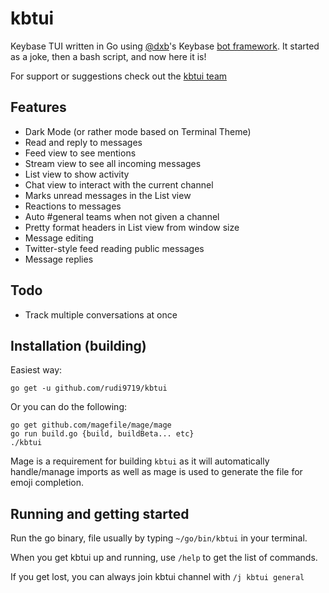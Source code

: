 # kbtui
Keybase TUI written in Go using [@dxb](https://keybase.io/dxb)'s 
Keybase [bot framework](https://godoc.org/samhofi.us/x/keybase).
It started as a joke, then a bash script, and now here it is!

For support or suggestions check out the [kbtui team](https://keybase.io/team/kbtui)

## Features
* Dark Mode (or rather mode based on Terminal Theme)
* Read and reply to messages
* Feed view to see mentions
* Stream view to see all incoming messages
* List view to show activity
* Chat view to interact with the current channel
* Marks unread messages in the List view
* Reactions to messages
* Auto #general teams when not given a channel
* Pretty format headers in List view from window size
* Message editing
* Twitter-style feed reading public messages
* Message replies

## Todo
* Track multiple conversations at once


## Installation (building)
Easiest way:
```
go get -u github.com/rudi9719/kbtui
```
Or you can do the following:
```
go get github.com/magefile/mage/mage
go run build.go {build, buildBeta... etc}
./kbtui
```
Mage is a requirement for building `kbtui` as it will automatically handle/manage imports as well as mage is used to generate the 
file for emoji completion.

## Running and getting started

Run the go binary, file usually by typing `~/go/bin/kbtui` in your terminal.

When you get kbtui up and running, use `/help` to get the list of commands.

If you get lost, you can always join kbtui channel with `/j kbtui general `
